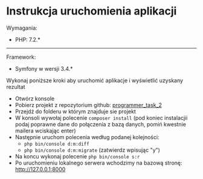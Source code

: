 Instrukcja uruchomienia aplikacji
========================

Wymagania:
* PHP: 7.2.*
--------------
Framework:
* Symfony w wersji 3.4.*

 Wykonaj poniższe kroki aby uruchomić aplikacje i wyświetlić uzyskany rezultat
  * Otwórz konsole
  * Pobierz projekt z repozytorium github: [programmer_task_2][1]
  * Przejdź do folderu w którym znajduje sie projekt
  * W konsoli wywołaj polecenie `composer install` 
  (pod koniec instalacjii podaj poprawne dane do połączenia z bazą danych, pomiń kwestnie mailera wciskając enter)
  * Następnie uruchom polecenia według podanej kolejności:
    * `php bin/console d:m:diff`
    * `php bin/console d:m:migrate` (zatwierdz wpisując "y")
  * Na koncu wykonaj polecenie `php bin/console s:r`
  * Po uruchomieniu lokalnego serwera wchodzimy na bazową stronę: http://127.0.0.1:8000


[1]:  https://github.com/mmaxioo33/programmer_task_2
